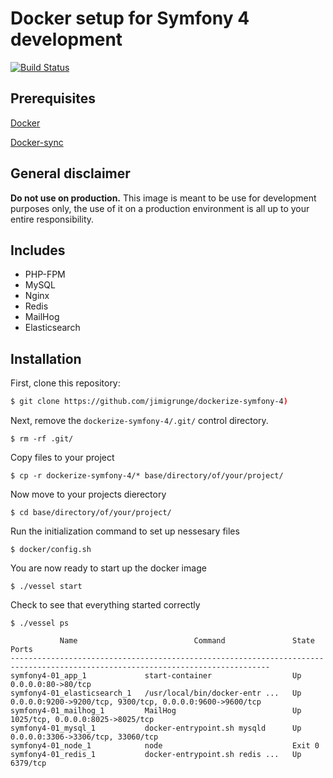 Docker setup for Symfony 4 development
==============


[![Build Status](https://secure.travis-ci.org/jimigrunge/dockerize-symfony-4y.png?branch=master)](http://travis-ci.org/jimigrunge/dockerize-symfony-4)

## Prerequisites

[Docker](https://www.docker.com/)

[Docker-sync](http://docker-sync.io/)


## General disclaimer

**Do not use on production.** This image is meant to be use for development purposes only, the use of it on a production environment is all up to your entire responsibility.

## Includes

- PHP-FPM
- MySQL
- Nginx
- Redis
- MailHog
- Elasticsearch


## Installation

First, clone this repository:

```bash
$ git clone https://github.com/jimigrunge/dockerize-symfony-4)
```

Next, remove the `dockerize-symfony-4/.git/` control directory.

```
$ rm -rf .git/
```

Copy files to your project

```
$ cp -r dockerize-symfony-4/* base/directory/of/your/project/
```

Now move to your projects dierectory

```
$ cd base/directory/of/your/project/

```

Run the initialization command to set up nessesary files

```
$ docker/config.sh
```

You are now ready to start up the docker image

```
$ ./vessel start
```

Check to see that everything started correctly 

```
$ ./vessel ps

           Name                          Command               State                             Ports
--------------------------------------------------------------------------------------------------------------------------------
symfony4-01_app_1             start-container                  Up       0.0.0.0:80->80/tcp
symfony4-01_elasticsearch_1   /usr/local/bin/docker-entr ...   Up       0.0.0.0:9200->9200/tcp, 9300/tcp, 0.0.0.0:9600->9600/tcp
symfony4-01_mailhog_1         MailHog                          Up       1025/tcp, 0.0.0.0:8025->8025/tcp
symfony4-01_mysql_1           docker-entrypoint.sh mysqld      Up       0.0.0.0:3306->3306/tcp, 33060/tcp
symfony4-01_node_1            node                             Exit 0
symfony4-01_redis_1           docker-entrypoint.sh redis ...   Up       6379/tcp


```




